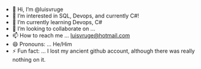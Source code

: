 - 👋 Hi, I’m @luisvruge
- 👀 I’m interested in SQL,  Devops, and currently C#!
- 🌱 I’m currently learning Devops, C#
- 💞️ I’m looking to collaborate on ...
- 📫 How to reach me ... luisvruge@hotmail.com
- 😄 Pronouns: ... He/Him  
- ⚡ Fun fact: ... I lost my ancient github account, although there was really nothing on it.

<!---
luisvruge/luisvruge is a ✨ special ✨ repository because its `README.md` (this file) appears on your GitHub profile.
You can click the Preview link to take a look at your changes.
--->
